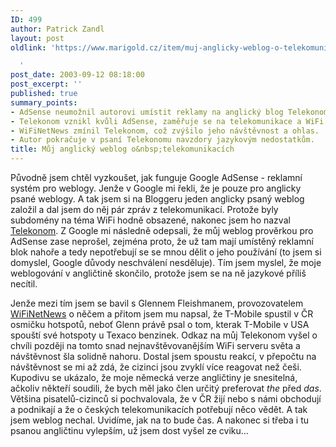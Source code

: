 ```yaml
---
ID: 499
author: Patrick Zandl
layout: post
oldlink: 'https://www.marigold.cz/item/muj-anglicky-weblog-o-telekomunikacich

  '
post_date: 2003-09-12 08:18:00
post_excerpt: ''
published: true
summary_points:
- AdSense neumožnil autorovi umístit reklamy na anglický blog Telekonom.
- Telekonom vznikl kvůli AdSense, zaměřuje se na telekomunikace a WiFi.
- WiFiNetNews zmínil Telekonom, což zvýšilo jeho návštěvnost a ohlas.
- Autor pokračuje v psaní Telekonomu navzdory jazykovým nedostatkům.
title: Můj anglický weblog o&nbsp;telekomunikacích
---
```


<p>
Původně jsem chtěl vyzkoušet, jak funguje Google AdSense - reklamní systém pro weblogy. Jenže v Google mi řekli, že je pouze pro anglicky psané weblogy. A tak jsem si na Bloggeru jeden anglicky psaný weblog založil a dal jsem do něj pár zpráv z telekomunikací. Protože byly subdomény na téma WiFi hodně obsazené, nakonec jsem ho nazval <A href="http://telekonom.blogspot.com/">Telekonom</A>. Z Google mi následně odepsali, že můj weblog prověrkou pro AdSense zase neprošel, zejména proto, že už tam mají umístěný reklamní blok nahoře a tedy nepotřebují se se mnou dělit o jeho používání (to jsem si domyslel, Google důvody neschválení nesděluje). Tím jsem myslel, že moje weblogování v angličtině skončilo, protože jsem se na ně jazykové příliš necítil. </p>

<p>
Jenže mezi tím jsem se bavil s Glennem Fleishmanem, provozovatelem <A href="http://www.wifinetnews.com/" target=_blank>WiFiNetNews</A> o něčem a přitom jsem mu napsal, že T-Mobile spustil v ČR osmičku hotspotů, neboť Glenn právě psal o tom, kterak T-Mobile v USA spouští své hotspoty u Texaco benzinek. Odkaz na můj Telekonom vyšel o chvíli později na tomto snad nejnavštěvovanějším WiFi serveru světa a návštěvnost šla solidně nahoru. Dostal jsem spoustu reakcí, v přepočtu na návštěvnost se mi až zdá, že cizinci jsou zvyklí více reagovat než češi. Kupodivu se ukázalo, že moje německá verze angličtiny je snesitelná, ačkoliv někteří soudili, že bych měl jako člen určitý preferovat <EM>the</EM> před <EM>das</EM>. Většina pisatelů-cizinců&#160;si pochvalovala, že v ČR žijí nebo s námi obchodují a podnikají a že o českých telekomunikacích potřebují něco vědět. A tak jsem weblog nechal. Uvidíme, jak na to bude čas. A nakonec si třeba i tu psanou angličtinu vylepším, už jsem dost vyšel ze cviku...</p>